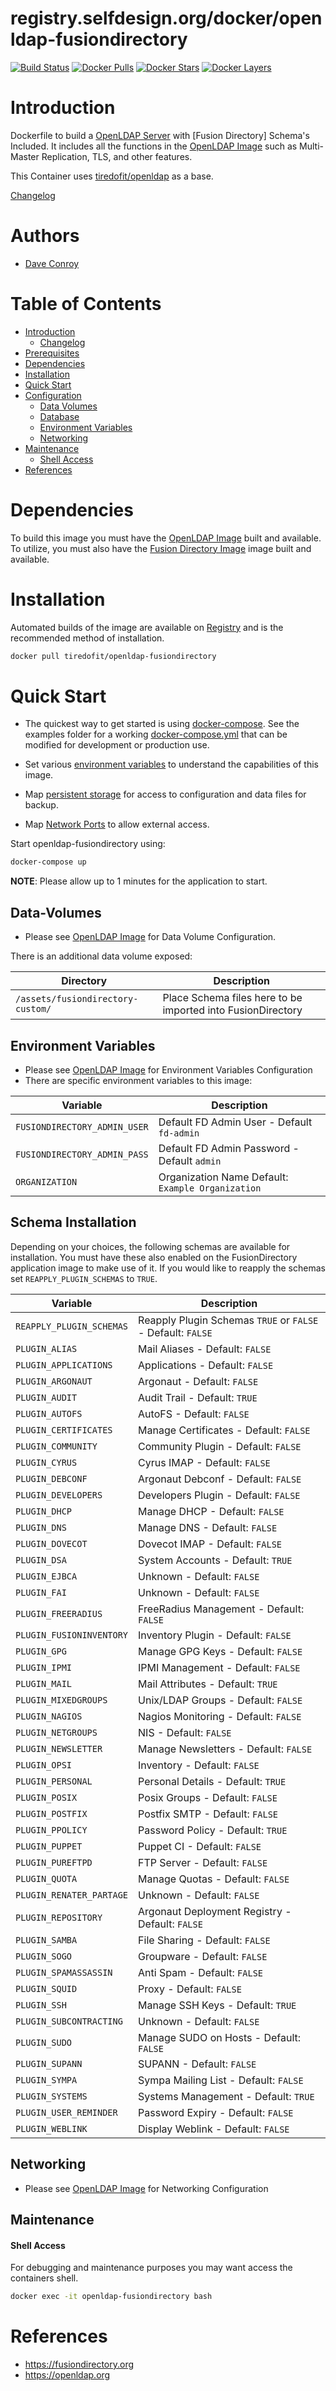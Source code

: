 # registry.selfdesign.org/docker/openldap-fusiondirectory

[![Build Status](https://img.shields.io/docker/build/tiredofit/openldap-fusiondirectory.svg)](https://hub.docker.com/r/tiredofit/openldap-fusiondirectory)
[![Docker Pulls](https://img.shields.io/docker/pulls/tiredofit/openldap-fusiondirectory.svg)](https://hub.docker.com/r/tiredofit/openldap-fusiondirectory)
[![Docker Stars](https://img.shields.io/docker/stars/tiredofit/openldap-fusiondirectory.svg)](https://hub.docker.com/r/tiredofit/openldap-fusiondirectory)
[![Docker 
Layers](https://images.microbadger.com/badges/image/tiredofit/openldap-fusiondirectory.svg)](https://microbadger.com/images/tiredofit/openldap-fusiondirectory)

# Introduction

Dockerfile to build a [OpenLDAP Server](https://sourceforge.net/projects/openldap-fusiondirectory/) with [Fusion Directory] Schema's Included.
It includes all the functions in the [OpenLDAP Image](https://github.com/tiredofit/docker-openldap) such as Multi-Master Replication, TLS, and other features.

This Container uses [tiredofit/openldap](https://github.com/tiredofit/docker-openldap) as a base.


[Changelog](CHANGELOG.md)

# Authors

- [Dave Conroy](daveconroy@selfdesign.org)

# Table of Contents

- [Introduction](#introduction)
    - [Changelog](Changelog.md)
- [Prerequisites](#prerequisites)
- [Dependencies](#dependendcies)
- [Installation](#installation)
- [Quick Start](#quick-start)
- [Configuration](#configuration)
    - [Data Volumes](#data-volumes)
    - [Database](#database)
    - [Environment Variables](#environmentvariables)   
    - [Networking](#networking)
- [Maintenance](#maintenance)
    - [Shell Access](#shell-access)
- [References](#references)



# Dependencies

To build this image you must have the [OpenLDAP Image](https://github.com/tiredofit/docker-openldap) built and available. To utilize, you must also have the [Fusion Directory Image](https://github.com/tiredofit/docker-fusiondirectory) image built and available.

# Installation

Automated builds of the image are available on [Registry](https://hub.docker.com/r/tiredofit/openldap-fusiondirectory) and is the recommended method of installation.


```bash
docker pull tiredofit/openldap-fusiondirectory
```


# Quick Start

* The quickest way to get started is using [docker-compose](https://docs.docker.com/compose/). See the examples folder for a working [docker-compose.yml](examples/docker-compose.yml) that can be modified for development or production use.

* Set various [environment variables](#environment-variables) to understand the capabilities of this image.
* Map [persistent storage](#data-volumes) for access to configuration and data files for backup.
* Map [Network Ports](#networking) to allow external access.

Start openldap-fusiondirectory using:

```bash
docker-compose up
```
__NOTE__: Please allow up to 1 minutes for the application to start.


## Data-Volumes

* Please see [OpenLDAP Image](https://github.com/tiredofit/docker-openldap) for Data Volume Configuration.

There is an additional data volume exposed:

| Directory | Description |
|-----------|-------------|
| `/assets/fusiondirectory-custom/` | Place Schema files here to be imported into FusionDirectory |

## Environment Variables

* Please see [OpenLDAP Image](https://github.com/tiredofit/docker-openldap) for Environment Variables Configuration
* There are specific environment variables to this image:


| Variable | Description |
|-----------|-------------|
| `FUSIONDIRECTORY_ADMIN_USER` | Default FD Admin User - Default `fd-admin` |
| `FUSIONDIRECTORY_ADMIN_PASS` | Default FD Admin Password - Default `admin` |
| `ORGANIZATION` | Organization Name Default: `Example Organization`

## Schema Installation
Depending on your choices, the following schemas are available for installation. You must have these also enabled on the FusionDirectory application image to make use of it. If you would like to reapply the schemas set `REAPPLY_PLUGIN_SCHEMAS` to `TRUE`.

| Variable | Description |
|-----------|-------------|
| `REAPPLY_PLUGIN_SCHEMAS` | Reapply Plugin Schemas `TRUE` or `FALSE` - Default: `FALSE` |
| `PLUGIN_ALIAS` | Mail Aliases - Default: `FALSE` |
| `PLUGIN_APPLICATIONS` | Applications - Default: `FALSE` |
| `PLUGIN_ARGONAUT` | Argonaut - Default: `FALSE` |
| `PLUGIN_AUDIT` |  Audit Trail - Default: `TRUE` |
| `PLUGIN_AUTOFS` |  AutoFS - Default: `FALSE` |
| `PLUGIN_CERTIFICATES` | Manage Certificates - Default: `FALSE` |
| `PLUGIN_COMMUNITY` | Community Plugin - Default: `FALSE` |
| `PLUGIN_CYRUS` | Cyrus IMAP - Default: `FALSE` |
| `PLUGIN_DEBCONF` | Argonaut Debconf - Default: `FALSE` |
| `PLUGIN_DEVELOPERS` | Developers Plugin - Default: `FALSE` |
| `PLUGIN_DHCP` | Manage DHCP - Default: `FALSE` |
| `PLUGIN_DNS` | Manage DNS - Default: `FALSE` |
| `PLUGIN_DOVECOT` | Dovecot IMAP - Default: `FALSE` |
| `PLUGIN_DSA` | System Accounts - Default: `TRUE` |
| `PLUGIN_EJBCA` | Unknown - Default: `FALSE` |
| `PLUGIN_FAI` | Unknown - Default: `FALSE` |
| `PLUGIN_FREERADIUS` | FreeRadius Management - Default: `FALSE` |
| `PLUGIN_FUSIONINVENTORY` | Inventory Plugin - Default: `FALSE` |
| `PLUGIN_GPG` | Manage GPG Keys - Default: `FALSE` |
| `PLUGIN_IPMI` | IPMI Management - Default: `FALSE` |
| `PLUGIN_MAIL` | Mail Attributes - Default: `TRUE` |
| `PLUGIN_MIXEDGROUPS` | Unix/LDAP Groups - Default: `FALSE` |
| `PLUGIN_NAGIOS` | Nagios Monitoring - Default: `FALSE` |
| `PLUGIN_NETGROUPS` | NIS - Default: `FALSE` |
| `PLUGIN_NEWSLETTER` | Manage Newsletters - Default: `FALSE` |
| `PLUGIN_OPSI` | Inventory - Default: `FALSE` |
| `PLUGIN_PERSONAL` | Personal Details - Default: `TRUE` |
| `PLUGIN_POSIX` | Posix Groups - Default: `FALSE` |
| `PLUGIN_POSTFIX` | Postfix SMTP - Default: `FALSE` |
| `PLUGIN_PPOLICY` | Password Policy - Default: `TRUE` |
| `PLUGIN_PUPPET` | Puppet CI - Default: `FALSE` |
| `PLUGIN_PUREFTPD` | FTP Server - Default: `FALSE` |
| `PLUGIN_QUOTA` | Manage Quotas - Default: `FALSE` |
| `PLUGIN_RENATER_PARTAGE` | Unknown - Default: `FALSE` |
| `PLUGIN_REPOSITORY` | Argonaut Deployment Registry - Default: `FALSE` |
| `PLUGIN_SAMBA` | File Sharing - Default: `FALSE` |
| `PLUGIN_SOGO` | Groupware - Default: `FALSE` |
| `PLUGIN_SPAMASSASSIN` | Anti Spam - Default: `FALSE` |
| `PLUGIN_SQUID` | Proxy - Default: `FALSE` |
| `PLUGIN_SSH` | Manage SSH Keys - Default: `TRUE` |
| `PLUGIN_SUBCONTRACTING` | Unknown  - Default: `FALSE` |
| `PLUGIN_SUDO` |  Manage SUDO on Hosts - Default: `FALSE` |
| `PLUGIN_SUPANN` |  SUPANN - Default: `FALSE` |
| `PLUGIN_SYMPA` |  Sympa Mailing List - Default: `FALSE` |
| `PLUGIN_SYSTEMS` |  Systems Management - Default: `TRUE` |
| `PLUGIN_USER_REMINDER` |  Password Expiry - Default: `FALSE` |
| `PLUGIN_WEBLINK` | Display Weblink - Default: `FALSE` |


## Networking

* Please see [OpenLDAP Image](https://github.com/tiredofit/docker-openldap) for Networking Configuration


## Maintenance
#### Shell Access

For debugging and maintenance purposes you may want access the containers shell. 

```bash
docker exec -it openldap-fusiondirectory bash
```

# References

* https://fusiondirectory.org
* https://openldap.org

